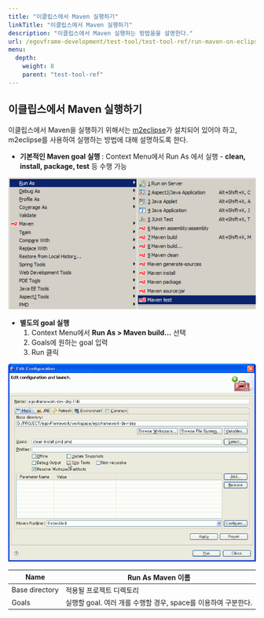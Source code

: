 ```yaml
---
title: "이클립스에서 Maven 실행하기"
linkTitle: "이클립스에서 Maven 실행하기"
description: "이클립스에서 Maven 실행하는 방법을을 설명한다."
url: /egovframe-development/test-tool/test-tool-ref/run-maven-on-eclipse/
menu:
  depth:
    weight: 8
    parent: "test-tool-ref"
---
```

## 이클립스에서 Maven 실행하기

이클립스에서 Maven을 실행하기 위해서는 [m2eclipse](http://m2eclipse.sonatype.org/index.html)가 설치되어 있어야 하고, m2eclipse를 사용하여 실행하는 방법에 대해 설명하도록 한다.

* **기본적인 Maven goal 실행** : Context Menu에서 Run As 에서 실행 - **clean, install, package, test** 등 수행 가능

![이클립스에서 Maven 실행하기 1](./images/run-maven-on-eclipse-1.jpg)

* **별도의 goal 실행**
  1. Context Menu에서 **Run As > Maven build…** 선택
  2. Goals에 원하는 goal 입력
  3. Run 클릭

![이클립스에서 Maven 실행하기 2](./images/run-maven-on-eclipse-2.gif)

| Name           | Run As Maven 이름                                              |
| -------------- | -------------------------------------------------------------- |
| Base directory | 적용될 프로젝트 디렉토리                                       |
| Goals          | 실행할 goal. 여러 개를 수행할 경우, space를 이용하여 구분한다. |
